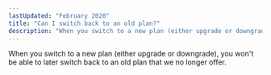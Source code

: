 ```yaml
---
lastUpdated: "February 2020"
title: "Can I switch back to an old plan?"
description: "When you switch to a new plan (either upgrade or downgrade), you won't be able to later switch back to an old plan that we no longer offer."
---
```


When you switch to a new plan (either upgrade or downgrade), you won't be able to later switch back to an old plan that we no longer offer. 
